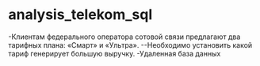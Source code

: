 # analysis_telekom_sql
-Клиентам федерального оператора сотовой связи предлагают два тарифных плана: «Смарт» и «Ультра». --Необходимо установить какой тариф генерирует большую выручку.
-Удаленная база данных
